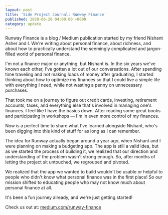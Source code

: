 ```yaml
---
layout: post
title: 'Side Project Journal: Runway Finance'
published: 2020-06-20 04:00:00 +0000
category: update
---
```

Runway Finance is a blog / Medium publication started by my friend Nishant Asher and I. We're writing about personal finance, about richness, and about how to practically understand the seemingly complicated and jargon-filled world of personal finance.

I'm not a finance major or anything, but Nishant is. In the six years we've known each other, I've gotten a lot out of our conversations. After spending time traveling and not making loads of money after graduating, I started thinking about how to optimize my finances so that I could live a simple life with everything I need, while not wasting a penny on unnecessary purchases.

That took me on a journey to figure out credit cards, investing, retirement accounts, taxes, and everything else that's involved in managing one's finances. I feel like I have the basics down. After reading some great books and participating in workshops — I'm in even more control of my finances.

Now is a perfect time to share what I've learned alongside Nishant, who's been digging into this kind of stuff for as long as I can remember.

The idea for Runway actually began around a year ago, when Nishant and I were planning on making a budgeting app. The app is still a valid idea, but as we started the process of building it, we realized that our direction and understanding of the problem wasn't strong enough. So, after months of letting the project sit untouched, we regrouped and pivoted.

We realized that the app we wanted to build wouldn't be usable or helpful to people who didn't know what personal finance was in the first place! So our mission shifted to educating people who may not know much about personal finance at all.

It's been a fun journey already, and we're just getting started!

Check us out at: [medium.com/runway-finance](https://medium.com/runway-finance)